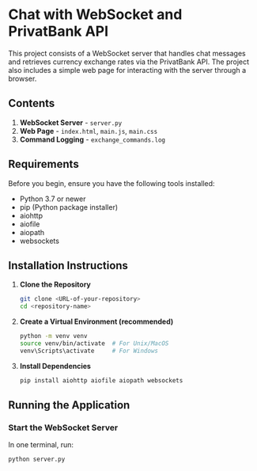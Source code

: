 # Chat with WebSocket and PrivatBank API

This project consists of a WebSocket server that handles chat messages and retrieves currency exchange rates via the PrivatBank API. The project also includes a simple web page for interacting with the server through a browser.

## **Contents**

1. **WebSocket Server** - `server.py`
2. **Web Page** - `index.html`, `main.js`, `main.css`
3. **Command Logging** - `exchange_commands.log`

## **Requirements**

Before you begin, ensure you have the following tools installed:
- Python 3.7 or newer
- pip (Python package installer)
- aiohttp
- aiofile
- aiopath
- websockets

## **Installation Instructions**

1. **Clone the Repository**

    ```bash
    git clone <URL-of-your-repository>
    cd <repository-name>
    ```

2. **Create a Virtual Environment (recommended)**

    ```bash
    python -m venv venv
    source venv/bin/activate  # For Unix/MacOS
    venv\Scripts\activate     # For Windows
    ```

3. **Install Dependencies**

    ```bash
    pip install aiohttp aiofile aiopath websockets
    ```

## **Running the Application**

### **Start the WebSocket Server**

In one terminal, run:

```bash
python server.py
